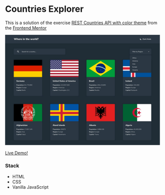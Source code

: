 # Countries Explorer

This is a solution of the exercise [REST Countries API with color theme](https://www.frontendmentor.io/challenges/rest-countries-api-with-color-theme-switcher-5cacc469fec04111f7b848ca) from the [Frontend Mentor](https://www.frontendmentor.io/)

![demo](./design/desktop-design-home-dark.jpg)

[Live Demo!](https://facosta0787.github.io/countries-explorer/)

### Stack
- HTML
- CSS
- Vanilla JavaScript